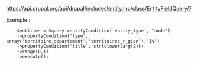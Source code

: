 https://api.drupal.org/api/drupal/includes!entity.inc/class/EntityFieldQuery/7

Exemple :
````
	$entities = $query->entityCondition('entity_type', 'node')
	->propertyCondition('type', array('territoire_departement','territoires_r_gion'),'IN')
	->propertyCondition('title', strtolower(arg(2)))
	->range(0,1)
	->execute();

````
